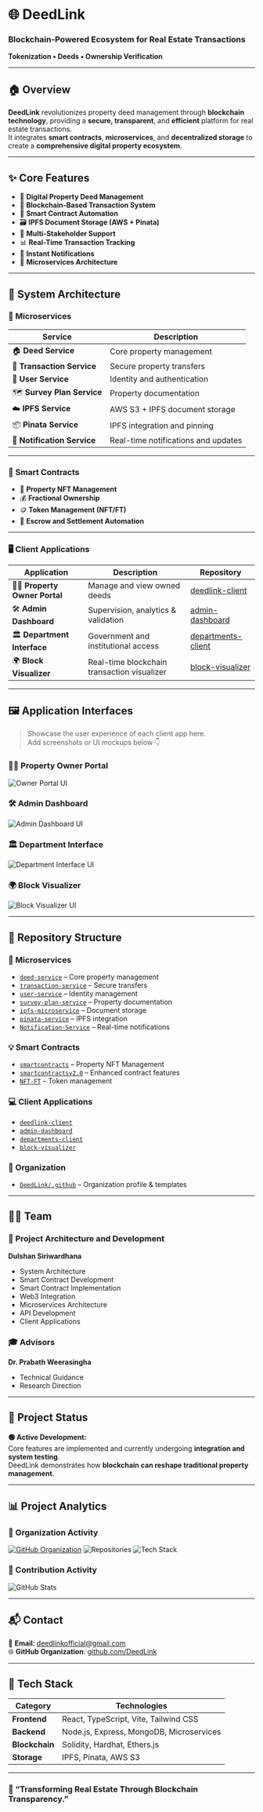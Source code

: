 # 🌐 DeedLink  
### Blockchain-Powered Ecosystem for Real Estate Transactions  
**Tokenization • Deeds • Ownership Verification**

---

## 🏠 Overview
**DeedLink** revolutionizes property deed management through **blockchain technology**, providing a **secure, transparent**, and **efficient** platform for real estate transactions.  
It integrates **smart contracts**, **microservices**, and **decentralized storage** to create a **comprehensive digital property ecosystem**.

---

## ✨ Core Features
- 🏢 **Digital Property Deed Management**
- 🔗 **Blockchain-Based Transaction System**
- 📄 **Smart Contract Automation**
- 🗃️ **IPFS Document Storage (AWS + Pinata)**
- 👥 **Multi-Stakeholder Support**
- 📊 **Real-Time Transaction Tracking**
- 🔔 **Instant Notifications**
- 🧩 **Microservices Architecture**

---

## 🧱 System Architecture

### 🧩 Microservices
| Service | Description |
|----------|--------------|
| 🏠 **Deed Service** | Core property management |
| 💸 **Transaction Service** | Secure property transfers |
| 👤 **User Service** | Identity and authentication |
| 🗺️ **Survey Plan Service** | Property documentation |
| ☁️ **IPFS Service** | AWS S3 + IPFS document storage |
| 📦 **Pinata Service** | IPFS integration and pinning |
| 🔔 **Notification Service** | Real-time notifications and updates |

---

### 🧠 Smart Contracts
- 🏡 **Property NFT Management**
- 💰 **Fractional Ownership**
- 🪙 **Token Management (NFT/FT)**
- 🤝 **Escrow and Settlement Automation**

---

### 🖥️ Client Applications
| Application | Description | Repository |
|--------------|-------------|-------------|
| 🧑‍💼 **Property Owner Portal** | Manage and view owned deeds | [deedlink-client](https://github.com/DeedLink/deedlink-client) |
| 🛠️ **Admin Dashboard** | Supervision, analytics & validation | [admin-dashboard](https://github.com/DeedLink/admin-dashboard) |
| 🏛️ **Department Interface** | Government and institutional access | [departments-client](https://github.com/DeedLink/departments-client) |
| 🌍 **Block Visualizer** | Real-time blockchain transaction visualizer | [block-visualizer](https://github.com/DeedLink/block-visualizer) |

---

## 🖼️ Application Interfaces

> Showcase the user experience of each client app here.  
> Add screenshots or UI mockups below 👇

### 🧑‍💼 Property Owner Portal
![Owner Portal UI](assets/owner-portal-preview.png)

### 🛠️ Admin Dashboard
![Admin Dashboard UI](assets/admin-dashboard-preview.png)

### 🏛️ Department Interface
![Department Interface UI](assets/department-interface-preview.png)

### 🌍 Block Visualizer
![Block Visualizer UI](assets/block-visualizer-preview.png)

---

## 🧩 Repository Structure

### 🧠 Microservices
- [`deed-service`](https://github.com/DeedLink/deed-service) – Core property management  
- [`transaction-service`](https://github.com/DeedLink/transaction-service) – Secure transfers  
- [`user-service`](https://github.com/DeedLink/user-service) – Identity management  
- [`survey-plan-service`](https://github.com/DeedLink/survey-plan-service) – Property documentation  
- [`ipfs-microservice`](https://github.com/DeedLink/ipfs-microservice) – Document storage  
- [`pinata-service`](https://github.com/DeedLink/pinata-service) – IPFS integration  
- [`Notification-Service`](https://github.com/DeedLink/Notification-Service) – Real-time notifications  

### 💡 Smart Contracts
- [`smartcontracts`](https://github.com/DeedLink/smartcontracts) – Property NFT Management  
- [`smartcontractsv2.0`](https://github.com/DeedLink/smartcontractsv2.0) – Enhanced contract features  
- [`NFT-FT`](https://github.com/DeedLink/NFT-FT) – Token management  

### 💻 Client Applications
- [`deedlink-client`](https://github.com/DeedLink/deedlink-client)  
- [`admin-dashboard`](https://github.com/DeedLink/admin-dashboard)  
- [`departments-client`](https://github.com/DeedLink/departments-client)  
- [`block-visualizer`](https://github.com/DeedLink/block-visualizer)  

### 🏢 Organization
- [`DeedLink/.github`](https://github.com/DeedLink/.github) – Organization profile & templates

---

## 👨‍💻 Team

### 🧱 Project Architecture and Development
**Dulshan Siriwardhana**  
- System Architecture  
- Smart Contract Development  
- Smart Contract Implementation  
- Web3 Integration  
- Microservices Architecture  
- API Development  
- Client Applications  

### 🎓 Advisors
**Dr. Prabath Weerasingha**  
- Technical Guidance  
- Research Direction  

---

## 🚀 Project Status
**🟢 Active Development:**  
Core features are implemented and currently undergoing **integration and system testing**.  
DeedLink demonstrates how **blockchain can reshape traditional property management**.

---

## 📊 Project Analytics

### 🧭 Organization Activity
[![GitHub Organization](https://img.shields.io/badge/GitHub-DeedLink-181717?style=for-the-badge&logo=github)](https://github.com/DeedLink)
![Repositories](https://img.shields.io/badge/Repositories-15-blue?style=for-the-badge)
![Tech Stack](https://img.shields.io/badge/Stack-TypeScript%20|%20JavaScript%20|%20Solidity-informational?style=for-the-badge)

### 🧮 Contribution Activity
![GitHub Stats](https://github-readme-stats.vercel.app/api?username=DeedLink&show_icons=true&theme=dark&hide_border=true&bg_color=0d1117&title_color=58a6ff&icon_color=58a6ff&text_color=c9d1d9)

---

## 📬 Contact
📧 **Email**: [deedlinkofficial@gmail.com](mailto:deedlinkofficial@gmail.com)  
🌐 **GitHub Organization**: [github.com/DeedLink](https://github.com/DeedLink)

---

## 🧠 Tech Stack
| Category | Technologies |
|-----------|---------------|
| **Frontend** | React, TypeScript, Vite, Tailwind CSS |
| **Backend** | Node.js, Express, MongoDB, Microservices |
| **Blockchain** | Solidity, Hardhat, Ethers.js |
| **Storage** | IPFS, Pinata, AWS S3 |

---

### 🌟 “Transforming Real Estate Through Blockchain Transparency.”
